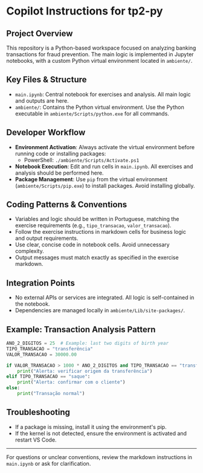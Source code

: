 # Copilot Instructions for tp2-py

## Project Overview
This repository is a Python-based workspace focused on analyzing banking transactions for fraud prevention. The main logic is implemented in Jupyter notebooks, with a custom Python virtual environment located in `ambiente/`.

## Key Files & Structure
- `main.ipynb`: Central notebook for exercises and analysis. All main logic and outputs are here.
- `ambiente/`: Contains the Python virtual environment. Use the Python executable in `ambiente/Scripts/python.exe` for all commands.

## Developer Workflow
- **Environment Activation**: Always activate the virtual environment before running code or installing packages:
  - PowerShell: `./ambiente/Scripts/Activate.ps1`
- **Notebook Execution**: Edit and run cells in `main.ipynb`. All exercises and analysis should be performed here.
- **Package Management**: Use `pip` from the virtual environment (`ambiente/Scripts/pip.exe`) to install packages. Avoid installing globally.

## Coding Patterns & Conventions
- Variables and logic should be written in Portuguese, matching the exercise requirements (e.g., `tipo_transacao`, `valor_transacao`).
- Follow the exercise instructions in markdown cells for business logic and output requirements.
- Use clear, concise code in notebook cells. Avoid unnecessary complexity.
- Output messages must match exactly as specified in the exercise markdown.

## Integration Points
- No external APIs or services are integrated. All logic is self-contained in the notebook.
- Dependencies are managed locally in `ambiente/Lib/site-packages/`.

## Example: Transaction Analysis Pattern
```python
ANO_2_DIGITOS = 25  # Example: last two digits of birth year
TIPO_TRANSACAO = "transferência"
VALOR_TRANSACAO = 30000.00

if VALOR_TRANSACAO > 1000 * ANO_2_DIGITOS and TIPO_TRANSACAO == "transferência":
    print("Alerta: verificar origem da transferência")
elif TIPO_TRANSACAO == "saque":
    print("Alerta: confirmar com o cliente")
else:
    print("Transação normal")
```

## Troubleshooting
- If a package is missing, install it using the environment's pip.
- If the kernel is not detected, ensure the environment is activated and restart VS Code.

---

For questions or unclear conventions, review the markdown instructions in `main.ipynb` or ask for clarification.
